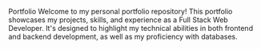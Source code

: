 Portfolio
Welcome to my personal portfolio repository! This portfolio showcases my projects, skills, and experience as a Full Stack Web Developer. It's designed to highlight my technical abilities in both frontend and backend development, as well as my proficiency with databases.

